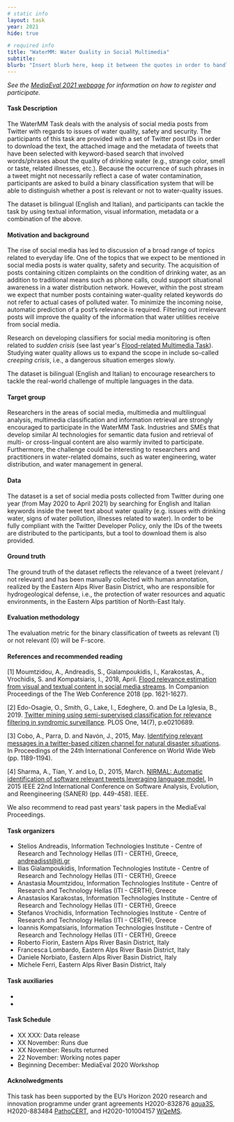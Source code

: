 ```yaml
---
# static info
layout: task
year: 2021
hide: true 

# required info
title: "WaterMM: Water Quality in Social Multimedia"
subtitle:
blurb: "Insert blurb here, keep it between the quotes in order to handle any special characters"
---
```


<!-- # please respect the structure below-->
*See the [MediaEval 2021 webpage](https://multimediaeval.github.io/editions/2021/) for information on how to register and participate.*

#### Task Description
The WaterMM Task deals with the analysis of social media posts from Twitter with regards to issues of water quality, safety and security. The participants of this task are provided with a set of Twitter post IDs in order to download the text, the attached image and the metadata of tweets that have been selected with keyword-based search that involved words/phrases about the quality of drinking water (e.g., strange color, smell or taste, related illnesses, etc.). Because the occurrence of such phrases in a tweet might not necessarily reflect a case of water contamination, participants are asked to build a binary classification system that will be able to distinguish whether a post is relevant or not to water-quality issues. 

The dataset is bilingual (English and Italian), and participants can tackle the task by using textual information, visual information, metadata or a combination of the above.

<!-- # Consider adding the following line:
*Participants are encouraged to make their code public with their submission.* 
-->

#### Motivation and background
The rise of social media has led to discussion of a broad range of topics related to everyday life. One of the topics that we expect to be mentioned in social media posts is water quality, safety and security. The acquisition of posts containing citizen complaints on the condition of drinking water, as an addition to traditional means such as phone calls, could support situational awareness in a water distribution network. However, within the post stream we expect that number posts containing water-quality related keywords do not refer to actual cases of polluted water. To minimize the incoming noise, automatic prediction of a post’s relevance is required. Filtering out irrelevant posts will improve the quality of the information that water utilities receive from social media.
<!-- # In this sentence above, expand water utilities to include other relevant organization. It is not clear, for example, that Eastern Alps River Basin District is a water utility. Note that countries differentiate between public and privte utilities.
-->

<!-- Please check the following, which has been edited in order to draw attention/make the contrast with to your previous efforts
-->
Research on developing classifiers for social media monitoring is often related to *sudden crisis* (see last year's [Flood-related Multimedia Task](https://multimediaeval.github.io/editions/2020/tasks/floodmultimedia/)). Studying water quality allows us to expand the scope in include so-called *creeping crisis*, i.e., a dangerous situation emerges slowly. 

The dataset is bilingual (English and Italian) to encourage researchers to tackle the real-world challenge of multiple languages in the data.

#### Target group
Researchers in the areas of social media, multimedia and multilingual analysis, multimedia classification and information retrieval are strongly encouraged to participate in the WaterMM Task. Industries and SMEs that develop similar AI technologies for semantic data fusion and retrieval of multi- or cross-lingual content are also warmly invited to participate. Furthermore, the challenge could be interesting to researchers and practitioners in water-related domains, such as water engineering, water distribution, and water management in general.

#### Data
The dataset is a set of social media posts collected from Twitter during one year (from May 2020 to April 2021) by searching for English and Italian keywords inside the tweet text about water quality (e.g. issues with drinking water, signs of water pollution, illnesses related to water). In order to be fully compliant with the Twitter Developer Policy, only the IDs of the tweets are distributed to the participants, but a tool to download them is also provided.

#### Ground truth
The ground truth of the dataset reflects the relevance of a tweet (relevant / not relevant) and has been manually collected with human annotation, realized by the Eastern Alps River Basin District, who are responsible for hydrogeological defense, i.e., the protection of water resources and aquatic environments, in the Eastern Alps partition of North-East Italy.

#### Evaluation methodology
The evaluation metric for the binary classification of tweets as relevant (1) or not relevant (0) will be F-score.
<!-- # Please considering adding: We also encourage participants to carry out a failure analysis of their results in order to gain insight in the mistakes that their classifiers make.-->

#### References and recommended reading
<!-- # Please use the ACM format for references https://www.acm.org/publications/authors/reference-formatting (but no DOI needed)-->
<!-- # The paper title should be a hyperlink leading to the paper online-->
<!-- # Not clear why the papers are ordered like this: Could you alphabetize?-->
[1] Moumtzidou, A., Andreadis, S., Gialampoukidis, I., Karakostas, A., Vrochidis, S. and Kompatsiaris, I., 2018, April. [Flood relevance estimation from visual and textual content in social media streams](https://dl.acm.org/doi/abs/10.1145/3184558.3191620). In Companion Proceedings of the The Web Conference 2018 (pp. 1621-1627).

[2] Edo-Osagie, O., Smith, G., Lake, I., Edeghere, O. and De La Iglesia, B., 2019. [Twitter mining using semi-supervised classification for relevance filtering in syndromic surveillance](https://journals.plos.org/plosone/article?id=10.1371/journal.pone.0210689). PLOS One, 14(7), p.e0210689.

[3] Cobo, A., Parra, D. and Navón, J., 2015, May. [Identifying relevant messages in a twitter-based citizen channel for natural disaster situations](https://dl.acm.org/doi/abs/10.1145/2740908.2741719?casa_token=tH_-uutS5owAAAAA%3AYlj7i0gkAYBXjejuLTSI5m7YSihArnQufXwxYdYgaX31EIJlYSJprAvObcruvmGncG75CRh_38Tt). In Proceedings of the 24th International Conference on World Wide Web (pp. 1189-1194).

[4] Sharma, A., Tian, Y. and Lo, D., 2015, March. [NIRMAL: Automatic identification of software relevant tweets leveraging language model.](https://ieeexplore.ieee.org/document/7081855) In 2015 IEEE 22nd International Conference on Software Analysis, Evolution, and Reengineering (SANER) (pp. 449-458). IEEE.

We also recommend to read past years’ task papers in the MediaEval Proceedings.

#### Task organizers
* Stelios Andreadis, Information Technologies Institute - Centre of Research and Technology Hellas (ITI - CERTH), Greece, andreadisst@iti.gr
* Ilias Gialampoukidis, Information Technologies Institute - Centre of Research and Technology Hellas (ITI - CERTH), Greece
* Anastasia Moumtzidou, Information Technologies Institute - Centre of Research and Technology Hellas (ITI - CERTH), Greece
* Anastasios Karakostas, Information Technologies Institute - Centre of Research and Technology Hellas (ITI - CERTH), Greece
* Stefanos Vrochidis, Information Technologies Institute - Centre of Research and Technology Hellas (ITI - CERTH), Greece
* Ioannis Kompatsiaris, Information Technologies Institute - Centre of Research and Technology Hellas (ITI - CERTH), Greece
* Roberto Fiorin, Eastern Alps River Basin District, Italy
* Francesca Lombardo, Eastern Alps River Basin District, Italy
* Daniele Norbiato, Eastern Alps River Basin District, Italy
* Michele Ferri, Eastern Alps River Basin District, Italy


#### Task auxiliaries
<!-- # optional, delete if not used-->
* <!-- # First auxiliary-->
* <!-- # Second auxiliary-->
<!-- # and so on-->

#### Task Schedule
* XX XXX: Data release <!-- # Replace XX with your date. We suggest setting the date in June-July-->
* XX November: Runs due <!-- # Replace XX with your date. We suggest setting enough time in order to have enough time to assess and return the results by the Results returned deadline-->
* XX November: Results returned  <!-- Replace XX with your date. Latest possible should be 15 November-->
* 22 November: Working notes paper  <!-- Fixed. Please do not change. Exact date to be decided-->
* Beginning December: MediaEval 2020 Workshop <!-- Fixed. Please do not change. Exact date to be decided-->

#### Acknolwedgments
This task has been supported by the EU’s Horizon 2020 research and innovation programme under grant agreements H2020-832876 [aqua3S](https://aqua3s.eu/), H2020-883484 [PathoCERT](https://pathocert.eu/), and H2020-101004157 [WQeMS](https://wqems.eu/project).

